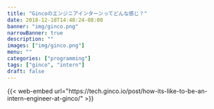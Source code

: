 ```yaml
---
title: "Gincoのエンジニアインターンってどんな感じ？"
date: 2018-12-18T14:48:24-08:00
banner: "img/ginco.png"
narrowBanner: true
description: ""
images: ["img/ginco.png"]
menu: ""
categories: ["programming"]
tags: ["ginco", "intern"]
draft: false
---
```

<p></p>
{{< web-embed url="https://tech.ginco.io/post/how-its-like-to-be-an-intern-engineer-at-ginco/" >}}

